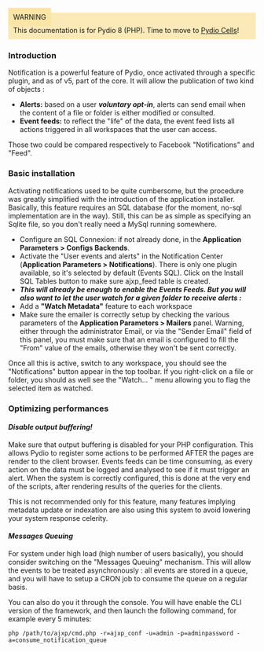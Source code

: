 <div style="background-color: #fbe9b7;font-size: 14px;">
<span style="background-color: #fae4a6;padding: 10px;">WARNING</span>
<span style="padding: 10px;display: inline-block;">This documentation is for Pydio 8 (PHP). Time to move to <a href="https://pydio.com/en/docs/administration-guides">Pydio Cells</a>!</span>
</div>

### Introduction
Notification is a powerful feature of Pydio, once activated through a specific plugin, and as of v5, part of the core. It will allow the publication of two kind of objects :

+ **Alerts:** based on a user **_voluntary opt-in_**, alerts can send email when the content of a file or folder is either modified or consulted.
+ **Event feeds:** to reflect the "life" of the data, the event feed lists all actions triggered in all workspaces that the user can access.

Those two could be compared respectively to Facebook "Notifications" and "Feed".

### Basic installation
Activating notifications used to be quite cumbersome, but the procedure was greatly simplified with the introduction of the application installer. Basically, this feature requires an SQL database (for the moment, no-sql implementation are in the way). Still, this can be as simple as specifying an Sqlite file, so you don't really need a MySql running somewhere.

+ Configure an SQL Connexion: if not already done, in the **Application Parameters > Configs Backends**.
+ Activate the "User events and alerts" in the Notification Center (**Application Parameters > Notifications**). There is only one plugin available, so it's selected by default (Events SQL). Click on the Install SQL Tables button to make sure ajxp_feed table is created.
+ **_This will already be enough to enable the Events Feeds.  But you will also want to let the user watch for a given folder to receive alerts :_**
+ Add a **"Watch Metadata"** feature to each workspace
+ Make sure the emailer is correctly setup by checking the various parameters of the **Application Parameters > Mailers** panel. Warning, either through the administrator Email, or via the "Sender Email" field of this panel, you must make sure that an email is configured to fill the "From" value of the emails, otherwise they won't be sent correctly. 

Once all this is active, switch to any workspace, you should see the "Notifications" button appear in the top toolbar. If you right-click on a file or folder, you should as well see the "Watch... " menu allowing you to flag the selected item as watched.

### Optimizing performances
#### _Disable output buffering!_

Make sure that output buffering is disabled for your PHP configuration. This allows Pydio to register some actions to be performed AFTER the pages are render to the client browser. Events feeds can be time consuming, as every action on the data must be logged and analysed to see if it must trigger an alert. When the system is correctly configured, this is done at the very end of the scripts, after rendering results of the queries for the clients.

This is not recommended only for this feature, many features implying metadata update or indexation are also using this system to avoid lowering your system response celerity.

#### _Messages Queuing_

For system under high load (high number of users basically), you should consider switching on the "Messages Queuing" mechanism. This will allow the events to be treated asynchronously : all events are stored in a queue, and you will have to setup a CRON job to consume the queue on a regular basis.

You can also do you it through the console. You will have enable the CLI version of the framework, and then launch the following command, for example every 5 minutes:

`php /path/to/ajxp/cmd.php -r=ajxp_conf -u=admin -p=adminpassword -a=consume_notification_queue`
